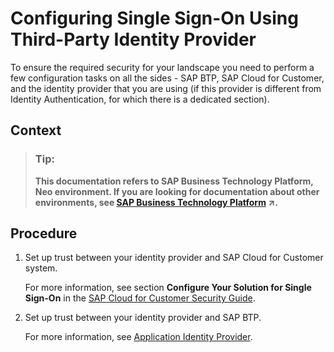 <!-- loio0758c8811a0541699bed2942b3bd3654 -->

# Configuring Single Sign-On Using Third-Party Identity Provider

To ensure the required security for your landscape you need to perform a few configuration tasks on all the sides - SAP BTP, SAP Cloud for Customer, and the identity provider that you are using \(if this provider is different from Identity Authentication, for which there is a dedicated section\).



## Context

> ### Tip:  
> **This documentation refers to SAP Business Technology Platform, Neo environment. If you are looking for documentation about other environments, see [SAP Business Technology Platform](https://help.sap.com/viewer/65de2977205c403bbc107264b8eccf4b/Cloud/en-US/6a2c1ab5a31b4ed9a2ce17a5329e1dd8.html "SAP Business Technology Platform (SAP BTP) is an integrated offering comprised of four technology portfolios: database and data management, application development and integration, analytics, and intelligent technologies. The platform offers users the ability to turn data into business value, compose end-to-end business processes, and build and extend SAP applications quickly.") :arrow_upper_right:.**



## Procedure

1.  Set up trust between your identity provider and SAP Cloud for Customer system.

    For more information, see section **Configure Your Solution for Single Sign-On** in the [SAP Cloud for Customer Security Guide](https://help.sap.com/doc/5ec18cc14cb041bba15eb64e52227387/CLOUD/en-US/C4CSecurityGuide.pdf).

2.  Set up trust between your identity provider and SAP BTP.

    For more information, see [Application Identity Provider](../60-security-neo/application-identity-provider-dc61853.md#loiodc618538d97610148155d97dcd123c24).


